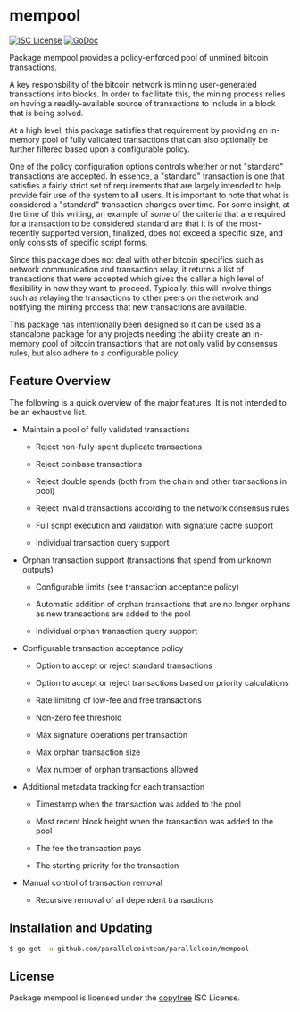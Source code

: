 # mempool

[![ISC License](http://img.shields.io/badge/license-ISC-blue.svg)](http://copyfree.org)
[![GoDoc](https://img.shields.io/badge/godoc-reference-blue.svg)](http://godoc.org/github.com/parallelcointeam/parallelcoin/mempool)

Package mempool provides a policy-enforced pool of unmined bitcoin transactions.

A key responsbility of the bitcoin network is mining user-generated transactions into blocks. In order to facilitate this, the mining process relies on having a readily-available source of transactions to include in a block that is being
solved.

At a high level, this package satisfies that requirement by providing an in-memory pool of fully validated transactions that can also optionally be further filtered based upon a configurable policy.

One of the policy configuration options controls whether or not "standard" transactions are accepted. In essence, a "standard" transaction is one that satisfies a fairly strict set of requirements that are largely intended to help provide fair use of the system to all users. It is important to note that what is considered a "standard" transaction changes over time. For some insight, at the time of this writing, an example of _some_ of the criteria that are required for a transaction to be considered standard are that it is of the most-recently supported version, finalized, does not exceed a specific size, and only consists of specific script forms.

Since this package does not deal with other bitcoin specifics such as network communication and transaction relay, it returns a list of transactions that were accepted which gives the caller a high level of flexibility in how they want to proceed. Typically, this will involve things such as relaying the transactions to other peers on the network and notifying the mining process that new transactions are available.

This package has intentionally been designed so it can be used as a standalone package for any projects needing the ability create an in-memory pool of bitcoin transactions that are not only valid by consensus rules, but also adhere to a configurable policy.

## Feature Overview

The following is a quick overview of the major features. It is not intended to be an exhaustive list.

- Maintain a pool of fully validated transactions

  - Reject non-fully-spent duplicate transactions

  - Reject coinbase transactions

  - Reject double spends (both from the chain and other transactions in pool)

  - Reject invalid transactions according to the network consensus rules

  - Full script execution and validation with signature cache support

  - Individual transaction query support

- Orphan transaction support (transactions that spend from unknown outputs)

  - Configurable limits (see transaction acceptance policy)

  - Automatic addition of orphan transactions that are no longer orphans as new transactions are added to the pool

  - Individual orphan transaction query support

- Configurable transaction acceptance policy

  - Option to accept or reject standard transactions

  - Option to accept or reject transactions based on priority calculations

  - Rate limiting of low-fee and free transactions

  - Non-zero fee threshold

  - Max signature operations per transaction

  - Max orphan transaction size

  - Max number of orphan transactions allowed

- Additional metadata tracking for each transaction

  - Timestamp when the transaction was added to the pool

  - Most recent block height when the transaction was added to the pool

  - The fee the transaction pays

  - The starting priority for the transaction

- Manual control of transaction removal

  - Recursive removal of all dependent transactions

## Installation and Updating

```bash
$ go get -u github.com/parallelcointeam/parallelcoin/mempool
```

## License

Package mempool is licensed under the [copyfree](http://copyfree.org) ISC License.
